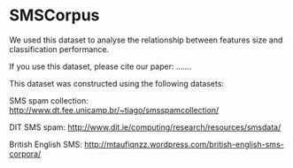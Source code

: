 # SMSCorpus
We used this dataset to analyse the relationship between features size and classification performance.

If you use this dataset, please cite our paper:
.......

This dataset was constructed using the following datasets:

SMS spam collection: http://www.dt.fee.unicamp.br/~tiago/smsspamcollection/

DIT SMS spam: http://www.dit.ie/computing/research/resources/smsdata/

British English SMS: http://mtaufiqnzz.wordpress.com/british-english-sms-corpora/
